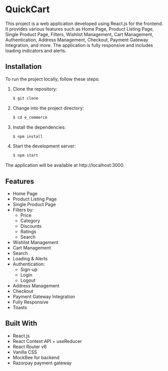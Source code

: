 
# QuickCart

This project is a web application developed using React.js for the frontend. It provides various features such as Home Page, Product Listing Page, Single Product Page, Filters, Wishlist Management, Cart Management, Authentication, Address Management, Checkout, Payment Gateway Integration, and more. The application is fully responsive and includes loading indicators and alerts.

## Installation

To run the project locally, follow these steps:

1. Clone the repository:

   ```bash
   $ git clone
   ```

2. Change into the project directory:

   ```bash
   $ cd e_commerce
   ```
   
3. Install the dependencies:

   ```bash
   $ npm install
   ```
   
4. Start the development server:

   ```bash
   $ npm start
   ```
 The application will be available at http://localhost:3000.

## Features
* Home Page
* Product Listing Page
* Single Product Page
* Filters by:
  * Price
  * Category
  * Discounts
  * Ratings
  * Search
* Wishlist Management
* Cart Management
* Search
* Loading & Alerts
* Authentication:
  * Sign-up
  * Login
  * Logout
* Address Management
* Checkout
* Payment Gateway Integration
* Fully Responsive
* Toasts

## Built With
* React.js
* React Context API + useReducer
* React Router v6
* Vanilla CSS
* MockBee for backend
* Razorpay payment gateway
   
 

